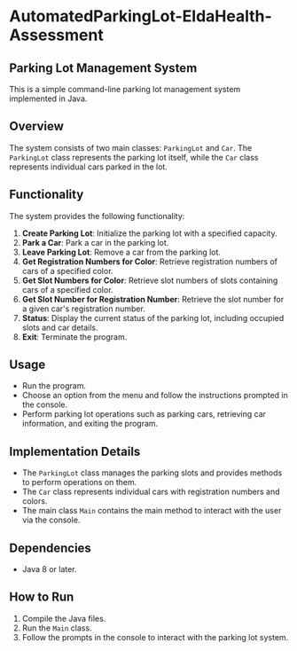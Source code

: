 # AutomatedParkingLot-EldaHealth-Assessment
## Parking Lot Management System

This is a simple command-line parking lot management system implemented in Java.

## Overview

The system consists of two main classes: `ParkingLot` and `Car`. The `ParkingLot` class represents the parking lot itself, while the `Car` class represents individual cars parked in the lot.

## Functionality

The system provides the following functionality:

1. **Create Parking Lot**: Initialize the parking lot with a specified capacity.
2. **Park a Car**: Park a car in the parking lot.
3. **Leave Parking Lot**: Remove a car from the parking lot.
4. **Get Registration Numbers for Color**: Retrieve registration numbers of cars of a specified color.
5. **Get Slot Numbers for Color**: Retrieve slot numbers of slots containing cars of a specified color.
6. **Get Slot Number for Registration Number**: Retrieve the slot number for a given car's registration number.
7. **Status**: Display the current status of the parking lot, including occupied slots and car details.
8. **Exit**: Terminate the program.

## Usage

- Run the program.
- Choose an option from the menu and follow the instructions prompted in the console.
- Perform parking lot operations such as parking cars, retrieving car information, and exiting the program.

## Implementation Details

- The `ParkingLot` class manages the parking slots and provides methods to perform operations on them.
- The `Car` class represents individual cars with registration numbers and colors.
- The main class `Main` contains the main method to interact with the user via the console.

## Dependencies

- Java 8 or later.

## How to Run

1. Compile the Java files.
2. Run the `Main` class.
3. Follow the prompts in the console to interact with the parking lot system.


